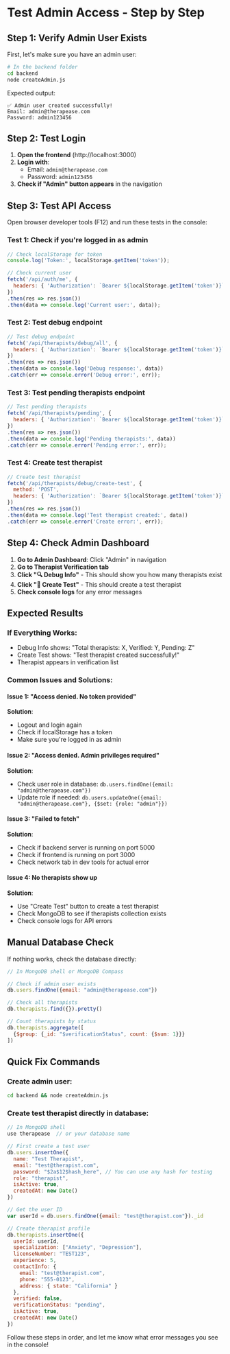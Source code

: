 # Test Admin Access - Step by Step

## Step 1: Verify Admin User Exists

First, let's make sure you have an admin user:

```bash
# In the backend folder
cd backend
node createAdmin.js
```

Expected output:
```
✅ Admin user created successfully!
Email: admin@therapease.com
Password: admin123456
```

## Step 2: Test Login

1. **Open the frontend** (http://localhost:3000)
2. **Login with**:
   - Email: `admin@therapease.com`
   - Password: `admin123456`
3. **Check if "Admin" button appears** in the navigation

## Step 3: Test API Access

Open browser developer tools (F12) and run these tests in the console:

### Test 1: Check if you're logged in as admin
```javascript
// Check localStorage for token
console.log('Token:', localStorage.getItem('token'));

// Check current user
fetch('/api/auth/me', {
  headers: { 'Authorization': `Bearer ${localStorage.getItem('token')}` }
})
.then(res => res.json())
.then(data => console.log('Current user:', data));
```

### Test 2: Test debug endpoint
```javascript
// Test debug endpoint
fetch('/api/therapists/debug/all', {
  headers: { 'Authorization': `Bearer ${localStorage.getItem('token')}` }
})
.then(res => res.json())
.then(data => console.log('Debug response:', data))
.catch(err => console.error('Debug error:', err));
```

### Test 3: Test pending therapists endpoint
```javascript
// Test pending therapists
fetch('/api/therapists/pending', {
  headers: { 'Authorization': `Bearer ${localStorage.getItem('token')}` }
})
.then(res => res.json())
.then(data => console.log('Pending therapists:', data))
.catch(err => console.error('Pending error:', err));
```

### Test 4: Create test therapist
```javascript
// Create test therapist
fetch('/api/therapists/debug/create-test', {
  method: 'POST',
  headers: { 'Authorization': `Bearer ${localStorage.getItem('token')}` }
})
.then(res => res.json())
.then(data => console.log('Test therapist created:', data))
.catch(err => console.error('Create error:', err));
```

## Step 4: Check Admin Dashboard

1. **Go to Admin Dashboard**: Click "Admin" in navigation
2. **Go to Therapist Verification tab**
3. **Click "🔍 Debug Info"** - This should show you how many therapists exist
4. **Click "🧪 Create Test"** - This should create a test therapist
5. **Check console logs** for any error messages

## Expected Results

### If Everything Works:
- Debug Info shows: "Total therapists: X, Verified: Y, Pending: Z"
- Create Test shows: "Test therapist created successfully!"
- Therapist appears in verification list

### Common Issues and Solutions:

#### Issue 1: "Access denied. No token provided"
**Solution**: 
- Logout and login again
- Check if localStorage has a token
- Make sure you're logged in as admin

#### Issue 2: "Access denied. Admin privileges required"
**Solution**:
- Check user role in database: `db.users.findOne({email: "admin@therapease.com"})`
- Update role if needed: `db.users.updateOne({email: "admin@therapease.com"}, {$set: {role: "admin"}})`

#### Issue 3: "Failed to fetch"
**Solution**:
- Check if backend server is running on port 5000
- Check if frontend is running on port 3000
- Check network tab in dev tools for actual error

#### Issue 4: No therapists show up
**Solution**:
- Use "Create Test" button to create a test therapist
- Check MongoDB to see if therapists collection exists
- Check console logs for API errors

## Manual Database Check

If nothing works, check the database directly:

```javascript
// In MongoDB shell or MongoDB Compass

// Check if admin user exists
db.users.findOne({email: "admin@therapease.com"})

// Check all therapists
db.therapists.find({}).pretty()

// Count therapists by status
db.therapists.aggregate([
  {$group: {_id: "$verificationStatus", count: {$sum: 1}}}
])
```

## Quick Fix Commands

### Create admin user:
```bash
cd backend && node createAdmin.js
```

### Create test therapist directly in database:
```javascript
// In MongoDB shell
use therapease  // or your database name

// First create a test user
db.users.insertOne({
  name: "Test Therapist",
  email: "test@therapist.com",
  password: "$2a$12$hash_here", // You can use any hash for testing
  role: "therapist",
  isActive: true,
  createdAt: new Date()
})

// Get the user ID
var userId = db.users.findOne({email: "test@therapist.com"})._id

// Create therapist profile
db.therapists.insertOne({
  userId: userId,
  specialization: ["Anxiety", "Depression"],
  licenseNumber: "TEST123",
  experience: 5,
  contactInfo: {
    email: "test@therapist.com",
    phone: "555-0123",
    address: { state: "California" }
  },
  verified: false,
  verificationStatus: "pending",
  isActive: true,
  createdAt: new Date()
})
```

Follow these steps in order, and let me know what error messages you see in the console!
